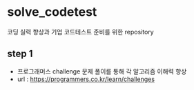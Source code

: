 # solve_codetest
코딩 실력 향상과 기업 코드테스트 준비를 위한 repository

## step 1
- 프로그래머스 challenge 문제 풀이를 통해 각 알고리즘 이해력 향상
- url : https://programmers.co.kr/learn/challenges

